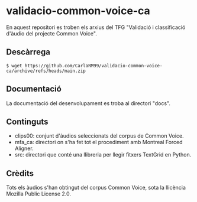 # validacio-common-voice-ca
En aquest repositori es troben els arxius del TFG "Validació i classificació d'àudio del projecte Common Voice".

## Descàrrega
```
$ wget https://github.com/CarlaRM99/validacio-common-voice-ca/archive/refs/heads/main.zip
```

## Documentació
La documentació del desenvolupament es troba al directori "docs".

## Continguts
* clips00: conjunt d'àudios seleccionats del corpus de Common Voice.
* mfa_ca: directori on s'ha fet tot el procediment amb Montreal Forced Aligner.
* src: directori que conté una llibreria per llegir fitxers TextGrid en Python.

## Crèdits
Tots els àudios s'han obtingut del corpus Common Voice, sota la llicència Mozilla Public License 2.0.
